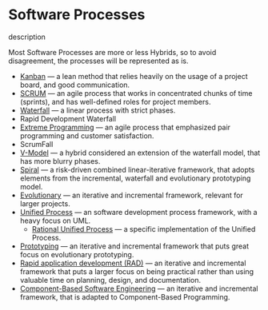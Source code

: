 # Software Processes

description

Most Software Processes are more or less Hybrids, so to avoid disagreement, the processes will be represented as is.

- [Kanban](https://www.atlassian.com/agile/kanban) — a lean method that relies heavily on the usage of a project board, and good communication.
- [SCRUM](https://www.scrumguides.org) — an agile process that works in concentrated chunks of time (sprints), and has well-defined roles for project members.
- [Waterfall](https://en.wikipedia.org/wiki/Waterfall_model) — a linear process with strict phases.
- Rapid Development Waterfall
- [Extreme Programming](http://www.extremeprogramming.org) — an agile process that emphasized pair programming and customer satisfaction.
- ScrumFall
- [V-Model](https://en.wikipedia.org/wiki/V-Model_(software_development)) — a hybrid considered an extension of the waterfall model, that has more blurry phases.
- [Spiral](https://en.wikipedia.org/wiki/Spiral_model) — a risk-driven combined linear-iterative framework, that adopts elements from the incremental, waterfall and evolutionary prototyping model.
- [Evolutionary](https://www.geeksforgeeks.org/software-engineering-evolutionary-model/) — an iterative and incremental framework, relevant for larger projects.
- [Unified Process](https://en.wikipedia.org/wiki/Unified_Process) — an software development process framework, with a heavy focus on UML.
  - [Rational Unified Process](https://en.wikipedia.org/wiki/Rational_Unified_Process) — a specific implementation of the Unified Process.
- [Prototyping](https://www.guru99.com/software-engineering-prototyping-model.html) — an iterative and incremental framework that puts great focus on evolutionary prototyping.
- [Rapid application development (RAD)](https://en.wikipedia.org/wiki/Rapid_application_development) — an iterative and incremental framework that puts a larger focus on being practical rather than using valuable time on planning, design, and documentation.
- [Component-Based Software Engineering](https://en.wikipedia.org/wiki/Component-based_software_engineering) — an iterative and incremental framework, that is adapted to Component-Based Programming.
